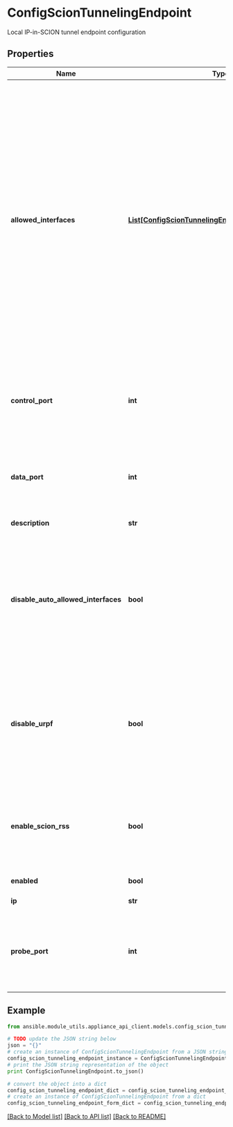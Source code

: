 # ConfigScionTunnelingEndpoint

Local IP-in-SCION tunnel endpoint configuration

## Properties
Name | Type | Description | Notes
------------ | ------------- | ------------- | -------------
**allowed_interfaces** | [**List[ConfigScionTunnelingEndpointAllowedInterfaces]**](ConfigScionTunnelingEndpointAllowedInterfaces.md) | The SCION interfaces for each local SCION AS that are allowed to be used by this IP-in-SCION tunneling endpoint. This can be used to control incoming traffic, e.g., if a tunnel endpoint should only be reachable via SCION interfaces 1 and 2, allowed-interfaces should list them explicitly. Remote tunnel endpoints will then only choose paths entering the respective local AS via SCION interface 1 or 2. If the IP-in-SCION tunneling endpoint on this appliance should be reachable via a SCION interface of a peer appliance, the allowed-interfaces list must be configured with the respective SCION interface of the peer appliance. By default the list is empty, in this case the appliance will automatically configure the locally configured SCION interfaces as allowed-interfaces. Automatic configuration is disabled if topology synchronization is enabled or if disable_auto_allowed_interfaces is set. | [optional] 
**control_port** | **int** | Port number for control traffic. The control address is constructed from the ip address and this control port. The control address is used to exchange IP routing information as part of SGRP. If not set, or zero, the control port will be dynamically allocated. | [optional] 
**data_port** | **int** | Port number for data traffic. The data address is constructed from the ip address and this control port. The data address is used for the IP-in-SCION encapsulated traffic stream. If not set, or zero, the data port will be dynamically allocated. | [optional] 
**description** | **str** | Optional description of the IP-in-SCION tunnel endpoint. | [optional] 
**disable_auto_allowed_interfaces** | **bool** | Whether the automatic configuration of allowed interfaces should be disabled. When disabled, the IP-in-SCION tunneling endpoint will be reached by remote endpoints on all SCION interfaces of the locally configured AS. When enabled (default), the local IP-in-SCION tunneling endpoint will only be reached by remote endpoints on the SCION interfaces that are configured on the local appliance. | [optional] 
**disable_urpf** | **bool** | Flag to disable uRPF. When enabled (default), the gateway performs strict URPF for all the received IP-in-SCION-tunneled traffic, checking that incoming IP packets have a source address that is within the announced prefixes by a remote gateway, and that the SCION packets are sent from a valid remote ISD-AS and are encrypted as configured in the associated domain. | [optional] 
**enable_scion_rss** | **bool** | Flag to activate SCION RSS. If activated, the gateway utilizes UDP source port entropy on the underlay such that sibling routers can leverage RSS for SCION traffic. This can greatly improve throughput performance. This must only be set to true if the routers supports SCION RSS. | [optional] 
**enabled** | **bool** | Whether this endpoint is enabled. | [optional] 
**ip** | **str** | IP address of the local IP-in-SCION endpoint. | [optional] 
**probe_port** | **int** | Port number for probing traffic. The probe address is constructed from the ip address and this probe port. The probe address is used by remote tunnel endpoints in their health probing. If not set, or zero, the probe port will be dynamically allocated. | [optional] 

## Example

```python
from ansible.module_utils.appliance_api_client.models.config_scion_tunneling_endpoint import ConfigScionTunnelingEndpoint

# TODO update the JSON string below
json = "{}"
# create an instance of ConfigScionTunnelingEndpoint from a JSON string
config_scion_tunneling_endpoint_instance = ConfigScionTunnelingEndpoint.from_json(json)
# print the JSON string representation of the object
print ConfigScionTunnelingEndpoint.to_json()

# convert the object into a dict
config_scion_tunneling_endpoint_dict = config_scion_tunneling_endpoint_instance.to_dict()
# create an instance of ConfigScionTunnelingEndpoint from a dict
config_scion_tunneling_endpoint_form_dict = config_scion_tunneling_endpoint.from_dict(config_scion_tunneling_endpoint_dict)
```
[[Back to Model list]](../README.md#documentation-for-models) [[Back to API list]](../README.md#documentation-for-api-endpoints) [[Back to README]](../README.md)


